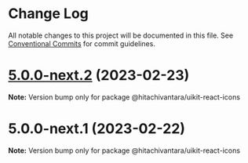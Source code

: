 # Change Log

All notable changes to this project will be documented in this file.
See [Conventional Commits](https://conventionalcommits.org) for commit guidelines.

# [5.0.0-next.2](https://github.com/lumada-design/hv-uikit-react/compare/@hitachivantara/uikit-react-icons@5.0.0-next.1...@hitachivantara/uikit-react-icons@5.0.0-next.2) (2023-02-23)

**Note:** Version bump only for package @hitachivantara/uikit-react-icons

# 5.0.0-next.1 (2023-02-22)

**Note:** Version bump only for package @hitachivantara/uikit-react-icons

